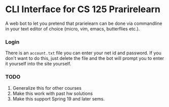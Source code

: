 # CLI Interface for CS 125 Prarirelearn

A web bot to let you pretend that prarielearn can be done via commandline in your text editor of choice (micro, vim, emacs, butterflies etc.).
### Login

There is an `account.txt` file you can enter your net id and password. If you don't
want to do this, just delete the file and the bot will prompt you to enter it yourself 
into the site yourself.

### TODO

1. Generalize this for other courses
2. Make this work with past hw solutions
3. Make this support Spring 19 and later sems.
